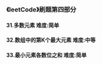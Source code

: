 ### 《leetCode》刷题第四部分
#### 31.多数元素        难度:简单
#### 32.数组中的第K个最大元素     难度:中等
#### 33.最小元素各数位之和       难度:简单